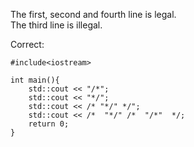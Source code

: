 The first, second and fourth line is legal.  
The third line is illegal.  

Correct:  

    #include<iostream>

    int main(){
        std::cout << "/*";
        std::cout << "*/";
        std::cout << /* "*/" */";
        std::cout << /*  "*/" /*  "/*"  */;
        return 0;
    }